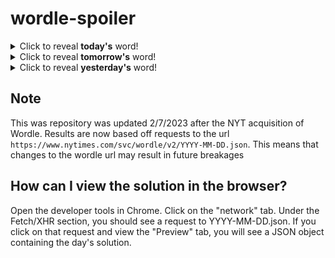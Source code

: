 # wordle-spoiler

<details>
  <summary>Click to reveal <b>today's</b> word!</summary>
  <br>
  <b> order </b>
</details>

<details>
  <summary>Click to reveal <b>tomorrow's</b> word!</summary>
  <br>
  <b> drove </b>
</details>

<details>
  <summary>Click to reveal <b>yesterday's</b> word!</summary>
  <br>
  <b> knead </b>
</details>

## Note
This was repository was updated 2/7/2023 after the NYT acquisition of Wordle. Results are now based off requests to the url `https://www.nytimes.com/svc/wordle/v2/YYYY-MM-DD.json`. This means that changes to the wordle url may result in future breakages

## How can I view the solution in the browser?
Open the developer tools in Chrome. Click on the "network" tab. Under the Fetch/XHR section, you should see a request to YYYY-MM-DD.json. If you click on that request and view the "Preview" tab, you will see a JSON object containing the day's solution.